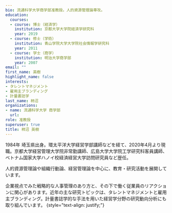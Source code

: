 ```yaml
---
bio: 流通科学大学商学部准教授。人的資源管理論専攻。
education:
  courses:
  - course: 博士（経済学）
    institution: 京都大学大学院経済学研究科
    year: 2019
  - course: 修士（学術）
    institution: 青山学院大学大学院社会情報学研究科
    year: 2011
  - course: 学士（商学）
    institution: 明治大学商学部
    year: 2007
email: ""
first_name: 英樹
highlight_name: false
interests:
- タレントマネジメント
- 雇用主ブランディング
- 計量書誌学
last_name: 柿沼
organizations:
- name: 流通科学大学 商学部
  url: 
role: 准教授
superuser: true
title: 柿沼 英樹
---
```


1984年 埼玉県出身。環太平洋大学経営学部講師などを経て、2020年4月より現職。京都大学経営管理大学院非常勤講師、広島大学大学院工学研究科客員講師、ベトナム国家大学ハノイ校経済経営大学訪問研究員など歴任。

人的資源管理論や組織行動論、経営管理論を中心に、教育・研究活動を展開しています。

企業視点でみた戦略的な人事管理のあり方と、その下で働く従業員のリアクションに関心があります。近年の主な研究トピックは、タレントマネジメントと雇用主ブランディング。計量書誌学的な手法を用いた経営学分野の研究動向分析にも取り組んでいます。
{style="text-align: justify;"}
